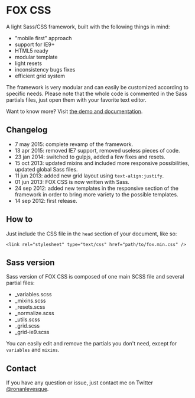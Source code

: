 # FOX CSS

A light Sass/CSS framework, built with the following things in mind:

* "mobile first" approach
* support for IE9+
* HTML5 ready
* modular template
* light resets
* inconsistency bugs fixes
* efficient grid system

The framework is very modular and can easily be customized according to specific needs. Please note that the whole code is commented in the Sass partials files, just open them with your favorite text editor.

Want to know more? Visit [the demo and documentation](http://ronanlevesque.fr/projets/fox-css/).

## Changelog

* 7 may 2015: complete revamp of the framework.
* 13 apr 2015: removed IE7 support, removed useless pieces of code.
* 23 jan 2014: switched to gulpjs, added a few fixes and resets.
* 15 oct 2013: updated mixins and included more responsive possibilities, updated global Sass files.
* 11 jun 2013: added new grid layout using `text-align:justify`.
* 01 jun 2013: FOX CSS is now written with Sass.
* 24 sep 2012: added new templates in the responsive section of the framework in order to bring more variety to the possible templates.
* 14 sep 2012: first release.

## How to

Just include the CSS file in the `head` section of your document, like so:

    <link rel="stylesheet" type="text/css" href="path/to/fox.min.css" />

## Sass version

Sass version of FOX CSS is composed of one main SCSS file and several partial files:

* _variables.scss
* _mixins.scss
* _resets.scss
* _normalize.scss
* _utils.scss
* _grid.scss
* _grid-ie9.scss

You can easily edit and remove the partials you don't need, except for `variables` and `mixins`.

## Contact

If you have any question or issue, just contact me on Twitter [@ronanlevesque](https://twitter.com/ronanlevesque).
